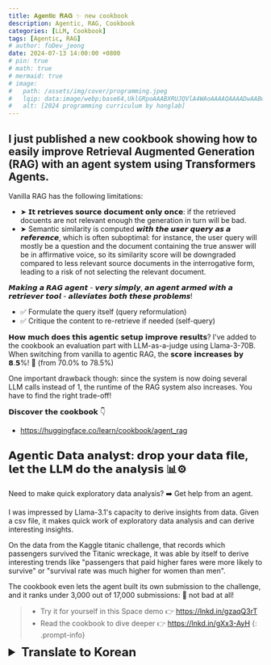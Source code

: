 ```yaml
---
title: 𝐀𝐠𝐞𝐧𝐭𝐢𝐜 𝐑𝐀𝐆 ✨ new cookbook
description: Agentic, RAG, Cookbook
categories: [LLM, Cookbook]
tags: [Agentic, RAG]
# author: foDev_jeong
date: 2024-07-13 14:00:00 +0800
# pin: true
# math: true
# mermaid: true
# image:
#   path: /assets/img/cover/programming.jpeg
#   lqip: data:image/webp;base64,UklGRpoAAABXRUJQVlA4WAoAAAAQAAAADwAABwAAQUxQSDIAAAARL0AmbZurmr57yyIiqE8oiG0bejIYEQTgqiDA9vqnsUSI6H+oAERp2HZ65qP/VIAWAFZQOCBCAAAA8AEAnQEqEAAIAAVAfCWkAALp8sF8rgRgAP7o9FDvMCkMde9PK7euH5M1m6VWoDXf2FkP3BqV0ZYbO6NA/VFIAAAA
#   alt: [2024 programming curriculum by honglab]
---
```


## I just published a new cookbook showing how to easily improve Retrieval Augmented Generation (RAG) with an agent system using Transformers Agents.

Vanilla RAG has the following limitations:
- ➤ 𝗜𝘁 𝗿𝗲𝘁𝗿𝗶𝗲𝘃𝗲𝘀 𝘀𝗼𝘂𝗿𝗰𝗲 𝗱𝗼𝗰𝘂𝗺𝗲𝗻𝘁 𝗼𝗻𝗹𝘆 𝗼𝗻𝗰𝗲: if the retrieved docuents are not relevant enough the generation in turn will be bad.
- ➤ Semantic similarity is computed 𝙬𝙞𝙩𝙝 𝙩𝙝𝙚 𝙪𝙨𝙚𝙧 𝙦𝙪𝙚𝙧𝙮 𝙖𝙨 𝙖 𝙧𝙚𝙛𝙚𝙧𝙚𝙣𝙘𝙚, which is often suboptimal: for instance, the user query will mostly be a question and the document containing the true answer will be in affirmative voice, so its similarity score will be downgraded compared to less relevant source documents in the interrogative form, leading to a risk of not selecting the relevant document.

𝙈𝙖𝙠𝙞𝙣𝙜 𝙖 𝙍𝘼𝙂 𝙖𝙜𝙚𝙣𝙩 - 𝙫𝙚𝙧𝙮 𝙨𝙞𝙢𝙥𝙡𝙮, 𝙖𝙣 𝙖𝙜𝙚𝙣𝙩 𝙖𝙧𝙢𝙚𝙙 𝙬𝙞𝙩𝙝 𝙖 𝙧𝙚𝙩𝙧𝙞𝙚𝙫𝙚𝙧 𝙩𝙤𝙤𝙡 - 𝙖𝙡𝙡𝙚𝙫𝙞𝙖𝙩𝙚𝙨 𝙗𝙤𝙩𝙝 𝙩𝙝𝙚𝙨𝙚 𝙥𝙧𝙤𝙗𝙡𝙚𝙢𝙨!
- ✅ Formulate the query itself (query reformulation)
- ✅ Critique the content to re-retrieve if needed (self-query)

𝗛𝗼𝘄 𝗺𝘂𝗰𝗵 𝗱𝗼𝗲𝘀 𝘁𝗵𝗶𝘀 𝗮𝗴𝗲𝗻𝘁𝗶𝗰 𝘀𝗲𝘁𝘂𝗽 𝗶𝗺𝗽𝗿𝗼𝘃𝗲 𝗿𝗲𝘀𝘂𝗹𝘁𝘀? I've added to the cookbook an evaluation part with LLM-as-a-judge using Llama-3-70B. When switching from vanilla to agentic RAG, the 𝘀𝗰𝗼𝗿𝗲 𝗶𝗻𝗰𝗿𝗲𝗮𝘀𝗲𝘀 𝗯𝘆 𝟴.𝟱%! 💪
(from 70.0% to 78.5%)

One important drawback though: since the system is now doing several LLM calls instead of 1, the runtime of the RAG system also increases. You have to find the right trade-off!

𝗗𝗶𝘀𝗰𝗼𝘃𝗲𝗿 𝘁𝗵𝗲 𝗰𝗼𝗼𝗸𝗯𝗼𝗼𝗸 👇
- <https://huggingface.co/learn/cookbook/agent_rag>


## 𝗔𝗴𝗲𝗻𝘁𝗶𝗰 𝗗𝗮𝘁𝗮 𝗮𝗻𝗮𝗹𝘆𝘀𝘁: 𝗱𝗿𝗼𝗽 𝘆𝗼𝘂𝗿 𝗱𝗮𝘁𝗮 𝗳𝗶𝗹𝗲, 𝗹𝗲𝘁 𝘁𝗵𝗲 𝗟𝗟𝗠 𝗱𝗼 𝘁𝗵𝗲 𝗮𝗻𝗮𝗹𝘆𝘀𝗶𝘀 📊⚙️

Need to make quick exploratory data analysis? ➡️ Get help from an agent.

I was impressed by Llama-3.1's capacity to derive insights from data. Given a csv file, it makes quick work of exploratory data analysis and can derive interesting insights.

On the data from the Kaggle titanic challenge, that records which passengers survived the Titanic wreckage, it was able by itself to derive interesting trends like "passengers that paid higher fares were more likely to survive" or "survival rate was much higher for women than men".

The cookbook even lets the agent built its own submission to the challenge, and it ranks under 3,000 out of 17,000 submissions: 👏 not bad at all!

> - Try it for yourself in this Space demo 👉 https://lnkd.in/gzaqQ3rT
> - Read the cookbook to dive deeper 👉 https://lnkd.in/gXx3-AyH
{: .prompt-info}




<details markdown="1">
<summary style= "font-size:24px; line-height:24px; font-weight:bold; cursor:pointer;" > Translate to Korean </summary>

* * * 

## 방금 Transformers Agents를 사용하여 에이전트 시스템으로 RAG(Retrieval Augmented Generation)를 쉽게 개선하는 방법을 보여주는 새로운 쿡북을 출판했습니다.

Vanilla RAG에는 다음과 같은 제한 사항이 있습니다.
- ➤ 소스 문서를 한 번만 검색합니다: 검색된 문서가 충분히 관련성이 없으면 생성이 나빠질 것입니다.
- ➤ 의미론적 유사성은 사용자 쿼리를 참조로 사용하여 계산되며, 이는 종종 차선책입니다: 예를 들어, 사용자 쿼리는 대부분 질문이고 실제 답변을 포함하는 문서는 긍정 음성이므로 유사성 점수는 의문 형식의 관련성이 낮은 소스 문서에 비해 다운그레이드되어 관련 문서를 선택하지 않을 위험이 있습니다.

RAG 에이전트를 만들면(아주 간단하게, 리트리버 도구로 무장한 에이전트) 이 두 가지 문제를 모두 완화할 수 있습니다!
- ✅ 쿼리 자체를 공식화합니다(쿼리 재구성).
- ✅ 필요한 경우 다시 검색할 콘텐츠 비판(자체 쿼리)Critique the content to re-retrieve if needed (self-query)

이 에이전트 설정이 결과를 얼마나 개선합니까? 요리책에 Llama-3-70B를 사용하는 LLM-as-a-judge의 평가 부분을 추가했습니다. 바닐라에서 에이전트 RAG로 전환하면 점수가 8.5% 증가합니다! 💪
(70.0%에서 78.5%로)

하지만 한 가지 중요한 단점은, 시스템이 1이 아닌 여러 LLM 호출을 하기 때문에 RAG 시스템의 런타임도 증가한다는 것입니다. 적절한 절충안을 찾아야 합니다!

</details>